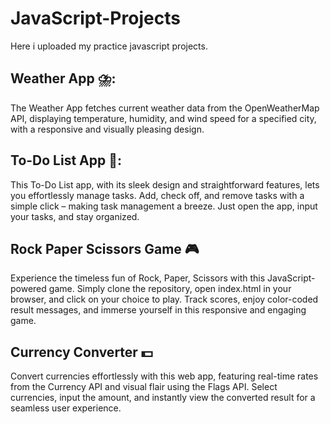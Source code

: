 # JavaScript-Projects

Here i uploaded my practice javascript projects.

## Weather App ⛈️:
The Weather App fetches current weather data from the OpenWeatherMap API, displaying temperature, humidity, and wind speed for a specified city, with a responsive and visually pleasing design.

## To-Do List App 📝:
This To-Do List app, with its sleek design and straightforward features, lets you effortlessly manage tasks. Add, check off, and remove tasks with a simple click – making task management a breeze. Just open the app, input your tasks, and stay organized.

## Rock Paper Scissors Game 🎮
Experience the timeless fun of Rock, Paper, Scissors with this JavaScript-powered game. Simply clone the repository, open index.html in your browser, and click on your choice to play. Track scores, enjoy color-coded result messages, and immerse yourself in this responsive and engaging game.

## Currency Converter 💵
Convert currencies effortlessly with this web app, featuring real-time rates from the Currency API and visual flair using the Flags API. Select currencies, input the amount, and instantly view the converted result for a seamless user experience.
